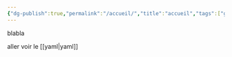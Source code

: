 ```yaml
---
{"dg-publish":true,"permalink":"/accueil/","title":"accueil","tags":["gardenEntry"]}
---
```


blabla

aller voir le [[yaml\|yaml]]